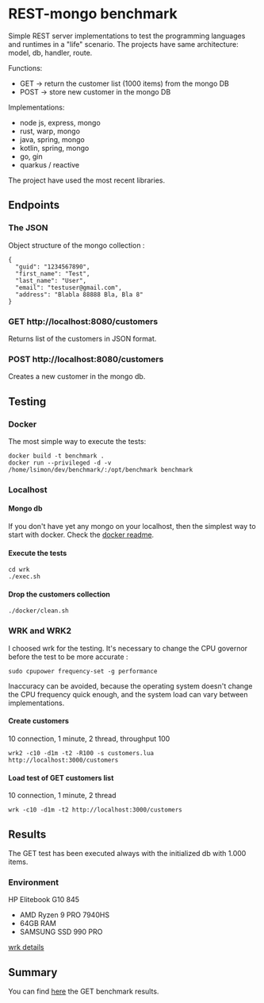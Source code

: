 # REST-mongo benchmark

Simple REST server implementations to test the programming languages and runtimes in a "life" scenario. The projects have same architecture: model, db, handler, route.

Functions:
- GET -> return the customer list (1000 items) from the mongo DB
- POST -> store new customer in the mongo DB

Implementations:
- node js, express, mongo
- rust, warp, mongo
- java, spring, mongo
- kotlin, spring, mongo
- go, gin
- quarkus / reactive

The project have used the most recent libraries.

## Endpoints
### The JSON

Object structure of the mongo collection :

```
{    
  "guid": "1234567890",
  "first_name": "Test",
  "last_name": "User",
  "email": "testuser@gmail.com",
  "address": "Blabla 88888 Bla, Bla 8"
}
```

### GET http://localhost:8080/customers

Returns list of the customers in JSON format.

### POST http://localhost:8080/customers

Creates a new customer in the mongo db.

## Testing

### Docker

The most simple way to execute the tests:

```
docker build -t benchmark .
docker run --privileged -d -v /home/lsimon/dev/benchmark/:/opt/benchmark benchmark
```

### Localhost

#### Mongo db

If you don't have yet any mongo on your localhost, then the simplest way to start with docker. Check the [docker readme](docker/README.md).

#### Execute the tests

```
cd wrk
./exec.sh
```

#### Drop the customers collection

```
./docker/clean.sh
```

### WRK and WRK2

I choosed wrk for the testing. It's necessary to change the CPU governor before the test to be more accurate :

```
sudo cpupower frequency-set -g performance
```

Inaccuracy can be avoided, because the operating system doesn't change the CPU frequency quick enough, and the system load can vary between implementations.


#### Create customers

10 connection, 1 minute, 2 thread, throughput 100

```
wrk2 -c10 -d1m -t2 -R100 -s customers.lua http://localhost:3000/customers
```

#### Load test of GET customers list

10 connection, 1 minute, 2 thread

```
wrk -c10 -d1m -t2 http://localhost:3000/customers
```

## Results

The GET test has been executed always with the initialized db with 1.000 items.

### Environment

HP Elitebook G10 845

- AMD Ryzen 9 PRO 7940HS
- 64GB RAM
- SAMSUNG SSD 990 PRO

[wrk details](WRK.md)

## Summary

You can find [here](TABLE_GET.md) the GET benchmark results.